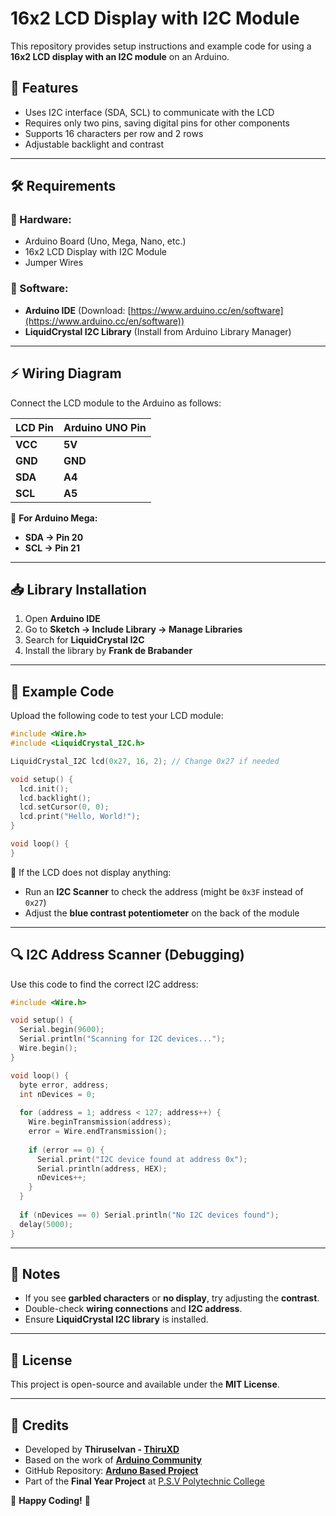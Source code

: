 # 16x2 LCD Display with I2C Module

This repository provides setup instructions and example code for using a **16x2 LCD display with an I2C module** on an Arduino.

## 📌 Features
- Uses I2C interface (SDA, SCL) to communicate with the LCD
- Requires only two pins, saving digital pins for other components
- Supports 16 characters per row and 2 rows
- Adjustable backlight and contrast

---

## 🛠 Requirements
### 🔹 Hardware:
- Arduino Board (Uno, Mega, Nano, etc.)
- 16x2 LCD Display with I2C Module
- Jumper Wires

### 🔹 Software:
- **Arduino IDE** (Download: [https://www.arduino.cc/en/software](https://www.arduino.cc/en/software))
- **LiquidCrystal I2C Library** (Install from Arduino Library Manager)

---

## ⚡ Wiring Diagram
Connect the LCD module to the Arduino as follows:

| **LCD Pin** | **Arduino UNO Pin** |
|------------|----------------|
| **VCC** | **5V** |
| **GND** | **GND** |
| **SDA** | **A4** |
| **SCL** | **A5** |

📌 **For Arduino Mega:**
- **SDA → Pin 20**
- **SCL → Pin 21**

---

## 📥 Library Installation
1. Open **Arduino IDE**
2. Go to **Sketch → Include Library → Manage Libraries**
3. Search for **LiquidCrystal I2C**
4. Install the library by **Frank de Brabander**

---

## 🚀 Example Code
Upload the following code to test your LCD module:

```cpp
#include <Wire.h>
#include <LiquidCrystal_I2C.h>

LiquidCrystal_I2C lcd(0x27, 16, 2); // Change 0x27 if needed

void setup() {
  lcd.init();  
  lcd.backlight();
  lcd.setCursor(0, 0);
  lcd.print("Hello, World!");
}

void loop() {
}
```

🔹 If the LCD does not display anything:
- Run an **I2C Scanner** to check the address (might be `0x3F` instead of `0x27`)
- Adjust the **blue contrast potentiometer** on the back of the module

---

## 🔍 I2C Address Scanner (Debugging)
Use this code to find the correct I2C address:

```cpp
#include <Wire.h>

void setup() {
  Serial.begin(9600);
  Serial.println("Scanning for I2C devices...");
  Wire.begin();
}

void loop() {
  byte error, address;
  int nDevices = 0;
  
  for (address = 1; address < 127; address++) {
    Wire.beginTransmission(address);
    error = Wire.endTransmission();
    
    if (error == 0) {
      Serial.print("I2C device found at address 0x");
      Serial.println(address, HEX);
      nDevices++;
    }
  }
  
  if (nDevices == 0) Serial.println("No I2C devices found");
  delay(5000);
}
```

---

## 📌 Notes
- If you see **garbled characters** or **no display**, try adjusting the **contrast**.
- Double-check **wiring connections** and **I2C address**.
- Ensure **LiquidCrystal I2C library** is installed.

---

## 📜 License
This project is open-source and available under the **MIT License**.

---

## 🙌 Credits
- Developed by **Thiruselvan - [ThiruXD](https://github.com/ThiruXD)**
- Based on the work of **[Arduino Community](https://forum.arduino.cc/)**
- GitHub Repository: **[Arduno Based Project](https://github.com/ThiruXD/Arduno-Based-Project)**
- Part of the **Final Year Project** at [P.S.V Polytechnic College](https://g.co/kgs/e5nvPrM)

🚀 **Happy Coding!** 🎉
